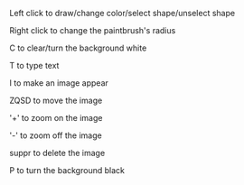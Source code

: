 Left click to draw/change color/select shape/unselect shape

Right click to change the paintbrush's radius

C to clear/turn the background white

T to type text

I to make an image appear

ZQSD to move the image

'+' to zoom on the image

'-' to zoom off the image

suppr to delete the image

P to turn the background black
